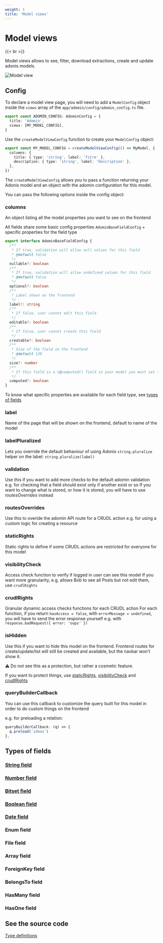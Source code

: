 ```yaml
---
weight: 1
title: 'Model views'
---
```


# Model views

{{< br >}}

Model views allows to see, filter, download extractions, create and update adonis models.

![Model view](/adomin/images/models/model_view.png)

## Config

To declare a model view page, you will need to add a `ModelConfig` object inside the `views` array of the `app/adomin/config/adomin_config.ts` file.

```ts
export const ADOMIN_CONFIG: AdominConfig = {
  title: 'Adomin',
  views: [MY_MODEL_CONFIG],
}
```

Use the `createModelViewConfig` function to create your `ModelConfig` object:

```ts
export const MY_MODEL_CONFIG = createModelViewConfig(() => MyModel, {
  columns: {
    title: { type: 'string', label: 'Titre' },
    description: { type: 'string', label: 'Description' },
  },
})
```

The `createModelViewConfig` allows you to pass a function returning your Adonis model and an object with the adomin configuration for this model.

You can pass the following options inside the config object:

### columns

An object listing all the model properties you want to see on the frontend

All fields share some basic config properties `AdominBaseFieldConfig` + specific properties for the field type

```ts
export interface AdominBaseFieldConfig {
  /**
   * If true, validation will allow null values for this field
   * @default false
   */
  nullable?: boolean
  /**
   * If true, validation will allow undefined values for this field
   * @default false
   */
  optional?: boolean
  /**
   * Label shown on the frontend
   */
  label?: string
  /**
   * If false, user cannot edit this field
   */
  editable?: boolean
  /**
   * If false, user cannot create this field
   */
  creatable?: boolean
  /**
   * Size of the field on the frontend
   * @default 120
   */
  size?: number
  /**
   * If this field is a \@computed() field in your model you must set this to true
   */
  computed?: boolean
}
```

To know what specific properties are available for each field type, see [types of fields](#types-of-fields)

### label

Name of the page that will be shown on the frontend, default to name of the model

### labelPluralized

Lets you override the default behaviour of using Adonis `string.pluralize` helper on the label: `string.pluralize(label)`

### validation

Use this if you want to add more checks to the default adomin validation
e.g. for checking that a field should exist only if another exist or so
If you want to change what is stored, or how it is stored, you will have to use _routesOverrides_ instead

### routesOverrides

Use this to overide the adomin API route for a CRUDL action
e.g. for using a custom logic for creating a resource

### staticRights

Static rights to define if some CRUDL actions are restricted for everyone for this model

### visibilityCheck

Access check function to verify if logged in user can see this model
If you want more granularity, e.g. allows Bob to see all Posts but not edit them, use `crudlRights`

### crudlRights

Granular dynamic access checks functions for each CRUDL action
For each function, if you return `hasAccess = false`, with `errorMessage = undefined`, you will have to send the error response yourself
e.g. with `response.badRequest({ error: 'oups' })`

### isHidden

Use this if you want to hide this model on the frontend.
Frontend routes for create/update/list will still be created and available, but the navbar won't show it.

⚠️ Do not see this as a protection, but rather a cosmetic feature.

If you want to protect things, use [staticRights](#staticrights), [visibilityCheck](#visibilitycheck) and [crudlRights](#crudlrights)

### queryBuilderCallback

You can use this callback to customize the query built for this model in order to do custom things on the frontend

e.g. for preloading a relation:

```ts
queryBuilderCallback: (q) => {
  q.preload('ideas')
},
```

## Types of fields

### [String field](/adomin/docs/backend/views/models/string/)

### [Number field](/adomin/docs/backend/views/models/number/)

### [Bitset field](/adomin/docs/backend/views/models/number/bitset/)

### [Boolean field](/adomin/docs/backend/views/models/boolean/)

### [Date field](/adomin/docs/backend/views/models/date/)

### Enum field

### File field

### Array field

### ForeignKey field

### BelongsTo field

### HasMany field

### HasOne field

## See the source code

[Type definitions](https://github.com/galadrimteam/adomin/blob/main/app/adomin/fields.types.ts)
